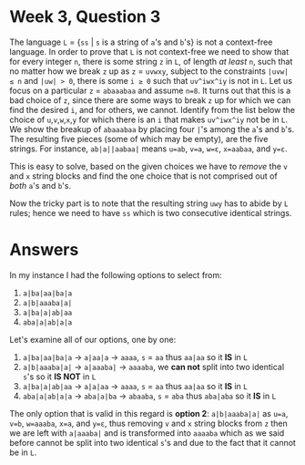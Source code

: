 # Week 3, Question 3

The language `L` = {`ss` | `s` is a string of `a`'s and `b`'s} is not a context-free language. In order to 
prove that `L` is not context-free we need to show that for every integer `n`, there is some string `z` 
in `L`, of length *at least* `n`, such that no matter how we break `z` up as `z` = `uvwxy`, subject to 
the constraints `|uvw| ≤ n` and `|uw| > 0`, there is some `i ≥ 0` such that `uv^iwx^iy` is not in `L`.
Let us focus on a particular `z` = `abaaabaa` and assume `n=8`. It turns out that this is a bad choice of `z`, 
since there are some ways to break `z` up for which we can find the desired `i`, and for others, we cannot. 
Identify from the list below the choice of `u`,`v`,`w`,`x`,`y` for which there is an `i` that makes `uv^iwx^iy` 
not be in `L`. We show the breakup of `abaaabaa` by placing four `|`'s among the `a`'s and `b`'s. The 
resulting five pieces (some of which may be empty), are the five strings. For instance, `ab|a||aabaa|` 
means `u=ab`, `v=a`, `w=ε`, `x=aabaa`, and `y=ε`.

This is easy to solve, based on the given choices we have to *remove* the `v` and `x` string blocks and find
the one choice that is not comprised out of *both* `a`'s and `b`'s.

Now the tricky part is to note that the resulting string `uwy` has to abide by `L` rules; hence we need to have 
`ss` which is two consecutive identical strings.

# Answers

In my instance I had the following options to select from:

 1. `a|ba|aa|ba|a`
 2. `a|b|aaaba|a|`
 3. `a|ba|a|ab|aa`
 4. `aba|a|ab|a|a`
 
Let's examine all of our options, one by one:

 1. `a|ba|aa|ba|a` → `a|aa|a` → `aaaa`, `s` = `aa` thus `aa|aa` so it **IS** in `L`
 2. `a|b|aaaba|a|` → `a|aaaba|` → `aaaaba`, we **can not** split into two identical `s`'s so it **IS NOT** in `L` 
 3. `a|ba|a|ab|aa` → `a|a|aa` → `aaaa`, `s` = `aa` thus `aa|aa` so it **IS** in `L`
 4. `aba|a|ab|a|a` → `aba|a|ba` → `abaaba`, `s` = `aba` thus `aba|aba` so it **IS** in `L`
 
The only option that is valid in this regard is **option 2**: `a|b|aaaba|a|` as `u=a`, `v=b`, `w=aaaba`, `x=a`, 
and `y=ε`, thus removing `v` and `x` string blocks from `z` then we are left with `a|aaaba|` and is 
transformed into `aaaaba` which as we said before cannot be split into two identical `s`'s and due 
to the fact that it cannot be in `L`.